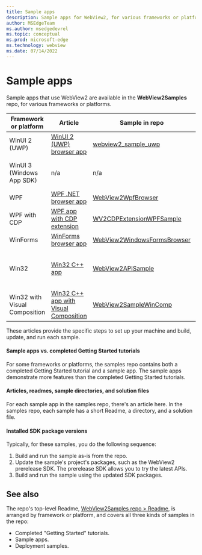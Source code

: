 ```yaml
---
title: Sample apps
description: Sample apps for WebView2, for various frameworks or platforms including WinUI 2 (UWP), WinUI 3 (Windows App SDK), WPF, WPF with Chrome DevTools Protocol extension, WinForms, Win32/C++, and Win32 with Visual Composition.
author: MSEdgeTeam
ms.author: msedgedevrel
ms.topic: conceptual
ms.prod: microsoft-edge
ms.technology: webview
ms.date: 07/14/2022
---
```

# Sample apps

Sample apps that use WebView2 are available in the **WebView2Samples** repo, for various frameworks or platforms.

| Framework or platform | Article | Sample in repo | Comments |
|---|---|---|---|
| WinUI 2 (UWP) | [WinUI 2 (UWP) browser app](samples/webview2_sample_uwp.md) | [webview2_sample_uwp](https://github.com/MicrosoftEdge/WebView2Samples/tree/main/SampleApps/webview2_sample_uwp) | &nbsp; |
| WinUI 3 (Windows App SDK) | n/a | n/a | [Tutorial](https://docs.microsoft.com/en-us/microsoft-edge/webview2/get-started/winui).<br/> [Completed tutorial project](https://github.com/MicrosoftEdge/WebView2Samples/tree/main/GettingStartedGuides/WinUI3_GettingStarted). |
| WPF | [WPF .NET browser app](samples/webview2wpfbrowser.md) | [WebView2WpfBrowser](https://github.com/MicrosoftEdge/WebView2Samples/tree/main/SampleApps/WebView2WpfBrowser) | &nbsp; |
| WPF with CDP | [WPF app with CDP extension](samples/wv2cdpextensionwpfsample.md) | [WV2CDPExtensionWPFSample](https://github.com/MicrosoftEdge/WebView2Samples/tree/main/SampleApps/WV2CDPExtensionWPFSample) | &nbsp; |
| WinForms | [WinForms browser app](samples/webview2windowsformsbrowser.md) | [WebView2WindowsFormsBrowser](https://github.com/MicrosoftEdge/WebView2Samples/tree/main/SampleApps/WebView2WindowsFormsBrowser) | &nbsp; |
| Win32 | [Win32 C++ app](samples/webview2apissample.md) | [WebView2APISample](https://github.com/MicrosoftEdge/WebView2Samples/tree/main/SampleApps/WebView2APISample) | Main sample; extensive.  Detailed Readme. |
| Win32 with Visual Composition | [Win32 C++ app with Visual Composition](samples/webview2samplewincomp.md) | [WebView2SampleWinComp](https://github.com/MicrosoftEdge/WebView2Samples/tree/main/SampleApps/WebView2SampleWinComp) | &nbsp; |

These articles provide the specific steps to set up your machine and build, update, and run each sample.


#### Sample apps vs. completed Getting Started tutorials

For some frameworks or platforms, the samples repo contains both a completed Getting Started tutorial and a sample app.  The sample apps demonstrate more features than the completed Getting Started tutorials.


#### Articles, readmes, sample directories, and solution files

For each sample app in the samples repo, there's an article here.  In the samples repo, each sample has a short Readme, a directory, and a solution file.


#### Installed SDK package versions

Typically, for these samples, you do the following sequence:
1.  Build and run the sample as-is from the repo.
1.  Update the sample's project's packages, such as the WebView2 prerelease SDK.  The prerelease SDK allows you to try the latest APIs.
1.  Build and run the sample using the updated SDK packages.


<!-- ====================================================================== -->
## See also

The repo's top-level Readme, [WebView2Samples repo > Readme](https://github.com/MicrosoftEdge/WebView2Samples#readme), is arranged by framework or platform, and covers all three kinds of samples in the repo:
*  Completed "Getting Started" tutorials.
*  Sample apps.
*  Deployment samples.
